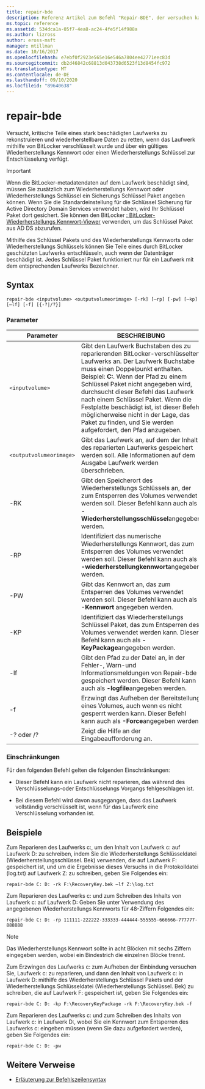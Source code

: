 ```yaml
---
title: repair-bde
description: Referenz Artikel zum Befehl "Repair-BDE", der versuchen kann, kritische Teile eines stark beschädigten Laufwerks zu rekonstruieren und wiederherstellbare Daten zu retten, wenn das Laufwerk mithilfe von BitLocker verschlüsselt wurde.
ms.topic: reference
ms.assetid: 534dca1a-05f7-4ea8-ac24-4fe5f14f988a
ms.author: lizross
author: eross-msft
manager: mtillman
ms.date: 10/16/2017
ms.openlocfilehash: e7ebf0f2923e565e16e546a7804ee42771eec83d
ms.sourcegitcommit: db2d46842c68813d043738d6523f13d8454fc972
ms.translationtype: MT
ms.contentlocale: de-DE
ms.lasthandoff: 09/10/2020
ms.locfileid: "89640638"
---
```

# <a name="repair-bde"></a>repair-bde

Versucht, kritische Teile eines stark beschädigten Laufwerks zu rekonstruieren und wiederherstellbare Daten zu retten, wenn das Laufwerk mithilfe von BitLocker verschlüsselt wurde und über ein gültiges Wiederherstellungs Kennwort oder einen Wiederherstellungs Schlüssel zur Entschlüsselung verfügt.

> [!IMPORTANT]
> Wenn die BitLocker-metadatendaten auf dem Laufwerk beschädigt sind, müssen Sie zusätzlich zum Wiederherstellungs Kennwort oder Wiederherstellungs Schlüssel ein Sicherungs Schlüssel Paket angeben können. Wenn Sie die Standardeinstellung für die Schlüssel Sicherung für Active Directory Domain Services verwendet haben, wird Ihr Schlüssel Paket dort gesichert. Sie können den BitLocker [: BitLocker-Wiederherstellungs Kennwort-Viewer](https://docs.microsoft.com/windows/security/information-protection/bitlocker/bitlocker-use-bitlocker-recovery-password-viewer) verwenden, um das Schlüssel Paket aus AD DS abzurufen.
>
> Mithilfe des Schlüssel Pakets und des Wiederherstellungs Kennworts oder Wiederherstellungs Schlüssels können Sie Teile eines durch BitLocker geschützten Laufwerks entschlüsseln, auch wenn der Datenträger beschädigt ist. Jedes Schlüssel Paket funktioniert nur für ein Laufwerk mit dem entsprechenden Laufwerks Bezeichner.

## <a name="syntax"></a>Syntax

```
repair-bde <inputvolume> <outputvolumeorimage> [-rk] [–rp] [-pw] [–kp] [–lf] [-f] [{-?|/?}]
```

### <a name="parameters"></a>Parameter

| Parameter | BESCHREIBUNG |
|--|--|
| `<inputvolume>` | Gibt den Laufwerk Buchstaben des zu reparierenden BitLocker-verschlüsselten Laufwerks an. Der Laufwerk Buchstabe muss einen Doppelpunkt enthalten. Beispiel: **C:**. Wenn der Pfad zu einem Schlüssel Paket nicht angegeben wird, durchsucht dieser Befehl das Laufwerk nach einem Schlüssel Paket. Wenn die Festplatte beschädigt ist, ist dieser Befehl möglicherweise nicht in der Lage, das Paket zu finden, und Sie werden aufgefordert, den Pfad anzugeben. |
| `<outputvolumeorimage>` | Gibt das Laufwerk an, auf dem der Inhalt des reparierten Laufwerks gespeichert werden soll. Alle Informationen auf dem Ausgabe Laufwerk werden überschrieben. |
| -RK | Gibt den Speicherort des Wiederherstellungs Schlüssels an, der zum Entsperren des Volumes verwendet werden soll. Dieser Befehl kann auch als **-Wiederherstellungsschlüssel**angegeben werden. |
| -RP | Identifiziert das numerische Wiederherstellungs Kennwort, das zum Entsperren des Volumes verwendet werden soll. Dieser Befehl kann auch als **-wiederherstellungkennwort**angegeben werden. |
| -PW | Gibt das Kennwort an, das zum Entsperren des Volumes verwendet werden soll. Dieser Befehl kann auch als **-Kennwort** angegeben werden. |
| -KP | Identifiziert das Wiederherstellungs Schlüssel Paket, das zum Entsperren des Volumes verwendet werden kann. Dieser Befehl kann auch als **-KeyPackage**angegeben werden. |
| -lf | Gibt den Pfad zu der Datei an, in der Fehler-, Warn-und Informationsmeldungen von Repair-bde gespeichert werden. Dieser Befehl kann auch als **-logfile**angegeben werden. |
| -f | Erzwingt das Aufheben der Bereitstellung eines Volumes, auch wenn es nicht gesperrt werden kann. Dieser Befehl kann auch als **-Force**angegeben werden. |
| -? oder /? | Zeigt die Hilfe an der Eingabeaufforderung an. |

### <a name="limitations"></a>Einschränkungen

Für den folgenden Befehl gelten die folgenden Einschränkungen:

- Dieser Befehl kann ein Laufwerk nicht reparieren, das während des Verschlüsselungs-oder Entschlüsselungs Vorgangs fehlgeschlagen ist.

- Bei diesem Befehl wird davon ausgegangen, dass das Laufwerk vollständig verschlüsselt ist, wenn für das Laufwerk eine Verschlüsselung vorhanden ist.

## <a name="examples"></a>Beispiele

Zum Reparieren des Laufwerks c:, um den Inhalt von Laufwerk c: auf Laufwerk D: zu schreiben, indem Sie die Wiederherstellungs Schlüsseldatei (Wiederherstellungsschlüssel. Bek) verwenden, die auf Laufwerk F: gespeichert ist, und um die Ergebnisse dieses Versuchs in die Protokolldatei (log.txt) auf Laufwerk Z: zu schreiben, geben Sie Folgendes ein:

```
repair-bde C: D: -rk F:\RecoveryKey.bek –lf Z:\log.txt
```

Zum Reparieren des Laufwerks c: und zum Schreiben des Inhalts von Laufwerk c: auf Laufwerk D: Geben Sie unter Verwendung des angegebenen Wiederherstellungs Kennworts für 48-Ziffern Folgendes ein:

```
repair-bde C: D: -rp 111111-222222-333333-444444-555555-666666-777777-888888
```

>[!NOTE]
> Das Wiederherstellungs Kennwort sollte in acht Blöcken mit sechs Ziffern eingegeben werden, wobei ein Bindestrich die einzelnen Blöcke trennt.

Zum Erzwingen des Laufwerks c: zum Aufheben der Einbindung versuchen Sie, Laufwerk c: zu reparieren, und dann den Inhalt von Laufwerk c: in Laufwerk D: mithilfe des Wiederherstellungs Schlüssel Pakets und der Wiederherstellungs Schlüsseldatei (Wiederherstellungs Schlüssel. Bek) zu schreiben, die auf Laufwerk F: gespeichert ist, geben Sie Folgendes ein:

```
repair-bde C: D: -kp F:\RecoveryKeyPackage -rk F:\RecoveryKey.bek -f
```

Zum Reparieren des Laufwerks c: und zum Schreiben des Inhalts von Laufwerk c: in Laufwerk D:, wobei Sie ein Kennwort zum Entsperren des Laufwerks c: eingeben müssen (wenn Sie dazu aufgefordert werden), geben Sie Folgendes ein:

```
repair-bde C: D: -pw
```

## <a name="additional-references"></a>Weitere Verweise

- [Erläuterung zur Befehlszeilensyntax](command-line-syntax-key.md)
